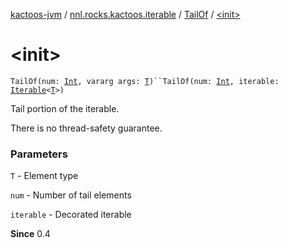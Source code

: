 [kactoos-jvm](../../index.md) / [nnl.rocks.kactoos.iterable](../index.md) / [TailOf](index.md) / [&lt;init&gt;](./-init-.md)

# &lt;init&gt;

`TailOf(num: `[`Int`](https://kotlinlang.org/api/latest/jvm/stdlib/kotlin/-int/index.html)`, vararg args: `[`T`](index.md#T)`)``TailOf(num: `[`Int`](https://kotlinlang.org/api/latest/jvm/stdlib/kotlin/-int/index.html)`, iterable: `[`Iterable`](https://kotlinlang.org/api/latest/jvm/stdlib/kotlin.collections/-iterable/index.html)`<`[`T`](index.md#T)`>)`

Tail portion of the iterable.

There is no thread-safety guarantee.

### Parameters

`T` - Element type

`num` - Number of tail elements

`iterable` - Decorated iterable

**Since**
0.4

